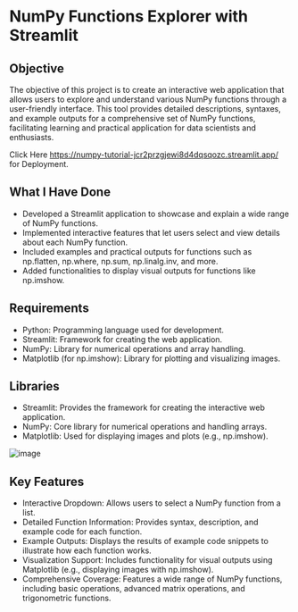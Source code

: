 # NumPy Functions Explorer with Streamlit

## Objective
The objective of this project is to create an interactive web application that allows users to explore and understand various NumPy functions through a user-friendly interface. This tool provides detailed descriptions, syntaxes, and example outputs for a comprehensive set of NumPy functions, facilitating learning and practical application for data scientists and enthusiasts.

Click Here https://numpy-tutorial-jcr2przgjewi8d4dqsqozc.streamlit.app/ for Deployment.

## What I Have Done
- Developed a Streamlit application to showcase and explain a wide range of NumPy functions.
- Implemented interactive features that let users select and view details about each NumPy function.
- Included examples and practical outputs for functions such as np.flatten, np.where, np.sum, np.linalg.inv, and more.
- Added functionalities to display visual outputs for functions like np.imshow.
  
## Requirements
- Python: Programming language used for development.
- Streamlit: Framework for creating the web application.
- NumPy: Library for numerical operations and array handling.
- Matplotlib (for np.imshow): Library for plotting and visualizing images.
  
## Libraries
- Streamlit: Provides the framework for creating the interactive web application.
- NumPy: Core library for numerical operations and handling arrays.
- Matplotlib: Used for displaying images and plots (e.g., np.imshow).

![image](https://github.com/user-attachments/assets/2a3fb1c4-dcc5-48c4-b814-e30182c1fe74)


## Key Features
- Interactive Dropdown: Allows users to select a NumPy function from a list.
- Detailed Function Information: Provides syntax, description, and example code for each function.
- Example Outputs: Displays the results of example code snippets to illustrate how each function works.
- Visualization Support: Includes functionality for visual outputs using Matplotlib (e.g., displaying images with np.imshow).
- Comprehensive Coverage: Features a wide range of NumPy functions, including basic operations, advanced matrix operations, and trigonometric functions.
